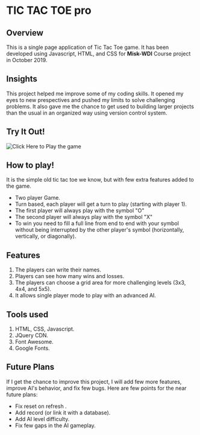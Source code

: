# TIC TAC TOE pro
## Overview
This is a single page application of Tic Tac Toe game. It has been developed using Javascript, HTML, and CSS for __Misk-WDI__ Course project in October 2019.

## Insights
This project helped me improve some of my coding skills. It opened my eyes to new prespectives and pushed my limits to solve challenging problems. It also gave me the chance to get used to building larger projects than the usual in an organized way using version control system.

## Try It Out!
![Click Here to Play the game](https://alsubaieali.github.io/TicTacToe.pro/)

## How to play!
It is the simple old tic tac toe we know, but with few extra features added to the game.
* Two player Game.
* Turn based, each player will get a turn to play (starting with player 1).
* The first player will always play with the symbol "O"
* The second player will always play with the symbol "X"
* To win you need to fill a full line from end to end with your symbol without being interrupted by the other player's symbol (horizontally, vertically, or diagonally).

## Features
1. The players can write their names.
2. Players can see how many wins and losses.
3. The players can choose a grid area for more challenging levels (3x3, 4x4, and 5x5).
4. It allows single player mode to play with an advanced AI.

## Tools used
1. HTML, CSS, Javascript.
2. JQuery CDN.
3. Font Awesome.
4. Google Fonts.

## Future Plans
If I get the chance to improve this project, I will add few more features, improve AI's behavior, and fix few bugs. Here are few points for the near future plans:
* Fix reset on refresh .
* Add record (or link it with a database).
* Add AI level difficulty.
* Fix few gaps in the AI gameplay.